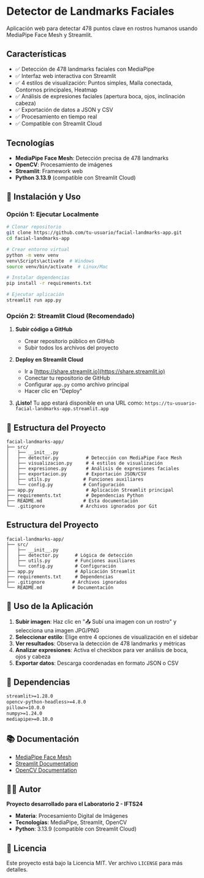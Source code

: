 # Detector de Landmarks Faciales

Aplicación web para detectar 478 puntos clave en rostros humanos usando MediaPipe Face Mesh y Streamlit.

## Características

- ✅ Detección de 478 landmarks faciales con MediaPipe
- ✅ Interfaz web interactiva con Streamlit
- ✅ 4 estilos de visualización: Puntos simples, Malla conectada, Contornos principales, Heatmap
- ✅ Análisis de expresiones faciales (apertura boca, ojos, inclinación cabeza)
- ✅ Exportación de datos a JSON y CSV
- ✅ Procesamiento en tiempo real
- ✅ Compatible con Streamlit Cloud

## Tecnologías

- **MediaPipe Face Mesh**: Detección precisa de 478 landmarks
- **OpenCV**: Procesamiento de imágenes
- **Streamlit**: Framework web
- **Python 3.13.9** (compatible con Streamlit Cloud)

## 🚀 Instalación y Uso

### Opción 1: Ejecutar Localmente

```bash
# Clonar repositorio
git clone https://github.com/tu-usuario/facial-landmarks-app.git
cd facial-landmarks-app

# Crear entorno virtual
python -m venv venv
venv\Scripts\activate  # Windows
source venv/bin/activate  # Linux/Mac

# Instalar dependencias
pip install -r requirements.txt

# Ejecutar aplicación
streamlit run app.py
```

### Opción 2: Streamlit Cloud (Recomendado)

1. **Subir código a GitHub**
   - Crear repositorio público en GitHub
   - Subir todos los archivos del proyecto

2. **Deploy en Streamlit Cloud**
   - Ir a [https://share.streamlit.io](https://share.streamlit.io)
   - Conectar tu repositorio de GitHub
   - Configurar `app.py` como archivo principal
   - Hacer clic en "Deploy"

3. **¡Listo!** Tu app estará disponible en una URL como:
   `https://tu-usuario-facial-landmarks-app.streamlit.app`

## 📁 Estructura del Proyecto

```
facial-landmarks-app/
├── src/
│   ├── __init__.py
│   ├── detector.py          # Detección con MediaPipe Face Mesh
│   ├── visualizacion.py     # 4 estilos de visualización
│   ├── expresiones.py       # Análisis de expresiones faciales
│   ├── exportacion.py       # Exportación JSON/CSV
│   ├── utils.py            # Funciones auxiliares
│   └── config.py           # Configuración
├── app.py                   # Aplicación Streamlit principal
├── requirements.txt         # Dependencias Python
├── README.md               # Esta documentación
└── .gitignore             # Archivos ignorados por Git
```

## Estructura del Proyecto

```
facial-landmarks-app/
├── src/
│   ├── __init__.py
│   ├── detector.py      # Lógica de detección
│   ├── utils.py         # Funciones auxiliares
│   └── config.py        # Configuración
├── app.py               # Aplicación Streamlit
├── requirements.txt     # Dependencias
├── .gitignore          # Archivos ignorados
└── README.md           # Documentación
```

## 📖 Uso de la Aplicación

1. **Subir imagen**: Haz clic en "📤 Subí una imagen con un rostro" y selecciona una imagen JPG/PNG
2. **Seleccionar estilo**: Elige entre 4 opciones de visualización en el sidebar
3. **Ver resultados**: Observa la detección de 478 landmarks y métricas
4. **Analizar expresiones**: Activa el checkbox para ver análisis de boca, ojos y cabeza
5. **Exportar datos**: Descarga coordenadas en formato JSON o CSV

## 🔧 Dependencias

```txt
streamlit>=1.28.0
opencv-python-headless>=4.8.0
pillow>=10.0.0
numpy>=1.24.0
mediapipe>=0.10.0
```

## 📚 Documentación

- [MediaPipe Face Mesh](https://ai.google.dev/edge/mediapipe/solutions/vision/face_landmarker)
- [Streamlit Documentation](https://docs.streamlit.io)
- [OpenCV Documentation](https://docs.opencv.org/)

## 👨‍💻 Autor

**Proyecto desarrollado para el Laboratorio 2 - IFTS24**
- **Materia**: Procesamiento Digital de Imágenes
- **Tecnologías**: MediaPipe, Streamlit, OpenCV
- **Python**: 3.13.9 (compatible con Streamlit Cloud)

## 📄 Licencia

Este proyecto está bajo la Licencia MIT. Ver archivo `LICENSE` para más detalles.